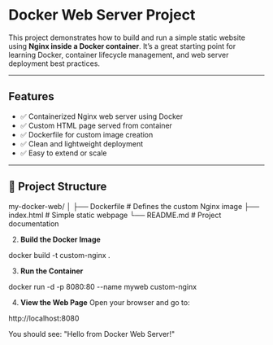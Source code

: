 #  Docker Web Server Project

This project demonstrates how to build and run a simple static website using **Nginx inside a Docker container**. It’s a great starting point for learning Docker, container lifecycle management, and web server deployment best practices.

---

##  Features

- ✅ Containerized Nginx web server using Docker
- ✅ Custom HTML page served from container
- ✅ Dockerfile for custom image creation
- ✅ Clean and lightweight deployment
- ✅ Easy to extend or scale

---

## 📁 Project Structure

my-docker-web/
│
├── Dockerfile # Defines the custom Nginx image
├── index.html # Simple static webpage
└── README.md # Project documentation

2. **Build the Docker Image**

docker build -t custom-nginx .

3. **Run the Container**

docker run -d -p 8080:80 --name myweb custom-nginx

4. **View the Web Page**
Open your browser and go to:

http://localhost:8080

You should see: "Hello from Docker Web Server!"
